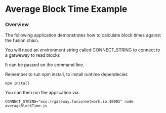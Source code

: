 
# Average Block Time Example

### Overview

The following application demonstrates how to calculate block times against the fusion chain.

You will need an environment string called CONNECT_STRING to connect to a gatweway to read blocks

It can be passed on the command line.

Remember to run npm install, to install runtime dependecies

```
npm install
```
You can then run the application via:

```
CONNECT_STRING="wss://gateway.fusionnetwork.io:10001" node averageBlockTime.js 
```
